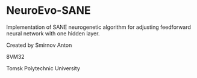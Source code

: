 # NeuroEvo-SANE
Implementation of SANE neurogenetic algorithm for adjusting feedforward neural network with one hidden layer.

Created by Smirnov Anton

8VM32

Tomsk Polytechnic University

